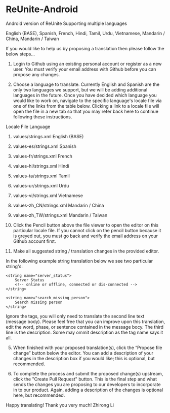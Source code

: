 # ReUnite-Android
Android version of ReUnite
Supporting multiple languages

English (BASE), Spanish, French, Hindi, Tamil, Urdu, Vietnamese, Mandarin / China, Mandarin / Taiwan

If you would like to help us by proposing a translation then please follow the below steps...

1. Login to Github using an existing personal account or register as a new user. You must verify your email address with Github before you can propose any changes.

2. Choose a language to translate. Currently English and Spanish are the only two languages we support, but we will be adding additional languages in the future. Once you have decided which language you would like to work on, navigate to the specific language's locale file via one of the links from the table below. Clicking a link to a locale file will open the file in a new tab so that you may refer back here to continue following these instructions.

Locale File	Language

1. values/strings.xml English (BASE)

2. values-es/strings.xml Spanish

3. values-fr/strings.xml French

4. values-hi/strings.xml Hindi

5. values-ta/strings.xml Tamil

6. values-ur/strings.xml Urdu

7. values-vi/strings.xml Vietnamese

8. values-zh_CN/strings.xml Mandarin / China

9. values-zh_TW/strings.xml Mandarin / Taiwan

3. Click the Pencil button above the file viewer to open the editor on this particular locale file. If you cannot click on the pencil button because it is greyed out, you must go back and verify the email address on your Github account first.

4. Make all suggested string / translation changes in the provided editor.

In the following example string translation below we see two particular string's:

    <string name="server_status">
        Server Status
        <!-- online or offline, connected or dis-connected -->
    </string>

    <string name="search_missing_person">
        Search missing person
    </string>

Ignore the tags, you will only need to translate the second line text (message body). Please feel free that you can improve upon this translation, edit the word, phase, or sentence contained in the message bocy. The third line is the description. Some may ommit description as the tag name says it all.

5. When finished with your proposed translation(s), click the “Propose file change” button below the editor. You can add a description of your changes in the description box if you would like; this is optional, but recommended.

6. To complete the process and submit the proposed change(s) upstream, click the "Create Pull Request" button. This is the final step and what sends the changes you are proposing to our developers to incorporate in to our product. Again, adding a description of the changes is optional here, but recommended.

Happy translating! Thank you very much!
Zhirong Li
